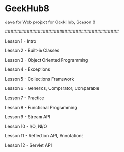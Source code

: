# GeekHub8

Java for Web project for GeekHub, Season 8

##########################################

Lesson 1 - Intro

Lesson 2 - Built-in Classes

Lesson 3 - Object Oriented Programming

Lesson 4 - Exceptions

Lesson 5 - Collections Framework

Lesson 6 - Generics, Comparator, Comparable

Lesson 7 - Practice

Lesson 8 - Functional Programming

Lesson 9 - Stream API

Lesson 10 - I/O, NI/O

Lesson 11 - Reflection API, Annotations

Lesson 12 - Servlet API